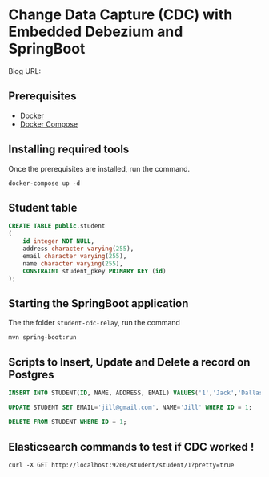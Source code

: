 # Change Data Capture (CDC) with Embedded Debezium and SpringBoot

Blog URL:

## Prerequisites
- [Docker](https://docs.docker.com/v17.09/engine/installation/)
- [Docker Compose](https://docs.docker.com/compose/install/)

## Installing required tools

Once the prerequisites are installed, run the command.

```shell
docker-compose up -d
```

## Student table

```sql
CREATE TABLE public.student
(
    id integer NOT NULL,
    address character varying(255),
    email character varying(255),
    name character varying(255),
    CONSTRAINT student_pkey PRIMARY KEY (id)
);
```

## Starting the SpringBoot application

The the folder `student-cdc-relay`, run the command

```shell
mvn spring-boot:run
```

## Scripts to Insert, Update and Delete a record on Postgres

```sql
INSERT INTO STUDENT(ID, NAME, ADDRESS, EMAIL) VALUES('1','Jack','Dallas, TX','jack@gmail.com');

UPDATE STUDENT SET EMAIL='jill@gmail.com', NAME='Jill' WHERE ID = 1; 

DELETE FROM STUDENT WHERE ID = 1;
```

## Elasticsearch commands to test if CDC worked !

```shell
curl -X GET http://localhost:9200/student/student/1?pretty=true
```
